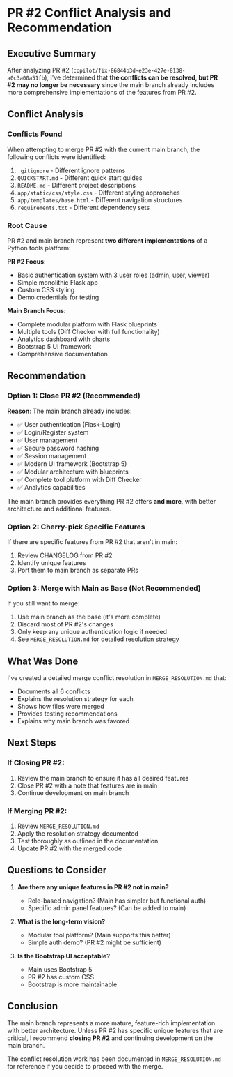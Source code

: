 # PR #2 Conflict Analysis and Recommendation

## Executive Summary

After analyzing PR #2 (`copilot/fix-86844b3d-e23e-427e-8138-a0c3a00a51fb`), I've determined that **the conflicts can be resolved, but PR #2 may no longer be necessary** since the main branch already includes more comprehensive implementations of the features from PR #2.

## Conflict Analysis

### Conflicts Found
When attempting to merge PR #2 with the current main branch, the following conflicts were identified:

1. `.gitignore` - Different ignore patterns
2. `QUICKSTART.md` - Different quick start guides  
3. `README.md` - Different project descriptions
4. `app/static/css/style.css` - Different styling approaches
5. `app/templates/base.html` - Different navigation structures
6. `requirements.txt` - Different dependency sets

### Root Cause
PR #2 and main branch represent **two different implementations** of a Python tools platform:

**PR #2 Focus**: 
- Basic authentication system with 3 user roles (admin, user, viewer)
- Simple monolithic Flask app
- Custom CSS styling
- Demo credentials for testing

**Main Branch Focus**:
- Complete modular platform with Flask blueprints
- Multiple tools (Diff Checker with full functionality)
- Analytics dashboard with charts
- Bootstrap 5 UI framework
- Comprehensive documentation

## Recommendation

### Option 1: Close PR #2 (Recommended)
**Reason**: The main branch already includes:
- ✅ User authentication (Flask-Login)
- ✅ Login/Register system
- ✅ User management
- ✅ Secure password hashing
- ✅ Session management  
- ✅ Modern UI framework (Bootstrap 5)
- ✅ Modular architecture with blueprints
- ✅ Complete tool platform with Diff Checker
- ✅ Analytics capabilities

The main branch provides everything PR #2 offers **and more**, with better architecture and additional features.

### Option 2: Cherry-pick Specific Features
If there are specific features from PR #2 that aren't in main:
1. Review CHANGELOG from PR #2
2. Identify unique features
3. Port them to main branch as separate PRs

### Option 3: Merge with Main as Base (Not Recommended)
If you still want to merge:
1. Use main branch as the base (it's more complete)
2. Discard most of PR #2's changes
3. Only keep any unique authentication logic if needed
4. See `MERGE_RESOLUTION.md` for detailed resolution strategy

## What Was Done

I've created a detailed merge conflict resolution in `MERGE_RESOLUTION.md` that:
- Documents all 6 conflicts
- Explains the resolution strategy for each
- Shows how files were merged
- Provides testing recommendations
- Explains why main branch was favored

## Next Steps

### If Closing PR #2:
1. Review the main branch to ensure it has all desired features
2. Close PR #2 with a note that features are in main
3. Continue development on main branch

### If Merging PR #2:
1. Review `MERGE_RESOLUTION.md`
2. Apply the resolution strategy documented
3. Test thoroughly as outlined in the documentation
4. Update PR #2 with the merged code

## Questions to Consider

1. **Are there any unique features in PR #2 not in main?**
   - Role-based navigation? (Main has simpler but functional auth)
   - Specific admin panel features? (Can be added to main)
   
2. **What is the long-term vision?**
   - Modular tool platform? (Main supports this better)
   - Simple auth demo? (PR #2 might be sufficient)

3. **Is the Bootstrap UI acceptable?**
   - Main uses Bootstrap 5
   - PR #2 has custom CSS
   - Bootstrap is more maintainable

## Conclusion

The main branch represents a more mature, feature-rich implementation with better architecture. Unless PR #2 has specific unique features that are critical, I recommend **closing PR #2** and continuing development on the main branch.

The conflict resolution work has been documented in `MERGE_RESOLUTION.md` for reference if you decide to proceed with the merge.

